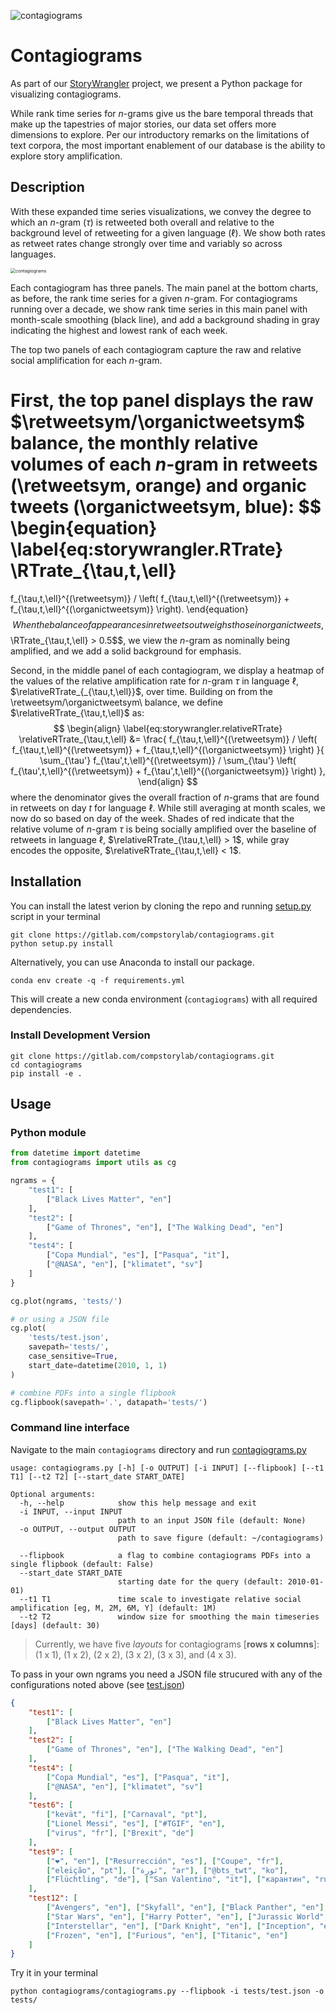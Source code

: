$$
\newcommand{\lexiconsymbol}{\mathcal{D}}
\newcommand{\alltweetsym}{\textrm{AT}}
\newcommand{\organictweetsym}{\textrm{OT}}
\newcommand{\retweetsym}{\textrm{RT}}
\newcommand{\lexiconAT}{\lexiconsymbol_{t,\ell;n}}
\newcommand{\lexiconOT}{\lexiconsymbol^{(\organictweetsym)}_{t,\ell;n}}
\newcommand{\lexiconRT}{\lexiconsymbol^{(\retweetsym)}_{t,\ell;n}}
\newcommand{\RTrate}{R}
\newcommand{\relativeRTrate}{R^{\textrm{rel}}}
$$

![contagiograms](tests/2020-07-20_contagiograms_test4.png)


# Contagiograms 

As part of our [StoryWrangler](https://gitlab.com/compstorylab/storywrangler) project, we present a Python package for visualizing contagiograms.

While rank time series for $n$-grams give us the bare temporal threads that make up the tapestries of major stories, our data set offers more dimensions to explore. Per our introductory remarks on the limitations of text corpora, the most important enablement of our database is the ability to explore story amplification.

## Description 

With these expanded time series visualizations, we convey the degree to which an $n$-gram ($\tau$) is retweeted both overall and relative to the background level of retweeting for a given language ($\ell$). We show both rates as retweet rates change strongly over time and variably so across languages.

<img src="tests/2020-07-20_contagiograms_test1.png" alt="contagiograms" style="zoom:50%;" />

Each contagiogram has three panels. The main panel at the bottom charts, as before, the rank time series for a given $n$-gram. For contagiograms running over a decade, we show rank time series in this main panel with  month-scale smoothing (black line), and add a background shading in gray indicating the highest and lowest rank of each week.

The top two panels of each contagiogram capture the raw and relative social amplification for each $n$-gram.

First, the top panel displays the raw $\retweetsym/\organictweetsym$ balance, the monthly relative volumes of each $n$-gram in retweets (\retweetsym, orange) and organic tweets (\organictweetsym, blue):
$$
\begin{equation}
  \label{eq:storywrangler.RTrate}
  \RTrate_{\tau,t,\ell}
  =
  f_{\tau,t,\ell}^{(\retweetsym)}
  /
  \left(
  f_{\tau,t,\ell}^{(\retweetsym)}
  +
  f_{\tau,t,\ell}^{(\organictweetsym)}
  \right).
\end{equation}
$$
When the balance of appearances in retweets outweighs those in organic tweets, $$\RTrate_{\tau,t,\ell} > 0.5$$, we view the $n$-gram as nominally being amplified, and we add a solid background for emphasis.

Second, in the middle panel of each contagiogram, we display a heatmap of the values of the relative amplification rate for $n$-gram $\tau$ in language $\ell$, $\relativeRTrate_{_{\tau,t,\ell}}$, over time. Building on from the \retweetsym/\organictweetsym\ balance, we define $\relativeRTrate_{\tau,t,\ell}$ as:
$$
\begin{align}
\label{eq:storywrangler.relativeRTrate}
\relativeRTrate_{\tau,t,\ell}
&=
\frac{
  f_{\tau,t,\ell}^{(\retweetsym)}
  /
  \left(
  f_{\tau,t,\ell}^{(\retweetsym)}
  +
  f_{\tau,t,\ell}^{(\organictweetsym)}
  \right)
}{
  \sum_{\tau'}
  f_{\tau',t,\ell}^{(\retweetsym)}
  /
  \sum_{\tau'}
  \left(
  f_{\tau',t,\ell}^{(\retweetsym)}
  +
  f_{\tau',t,\ell}^{(\organictweetsym)}
  \right)
},
\end{align}
$$
where the denominator gives the overall fraction of $n$-grams that are found in retweets on day $t$ for language $\ell$. While still averaging at month scales, we now do so based on day of the week. Shades of red indicate that the relative volume of $n$-gram $\tau$ is being socially amplified over the baseline of retweets in language $\ell$, $\relativeRTrate_{\tau,t,\ell} > 1$, while gray encodes the opposite, $\relativeRTrate_{\tau,t,\ell} < 1$.


## Installation

You can install the latest verion by cloning the repo and running 
[setup.py](setup.py) script in your terminal

```shell 
git clone https://gitlab.com/compstorylab/contagiograms.git
python setup.py install 
```


Alternatively, you can use Anaconda to install our package.
```shell
conda env create -q -f requirements.yml
```

This will create a new conda environment (``contagiograms``) with all required dependencies. 


### Install Development Version

```shell
git clone https://gitlab.com/compstorylab/contagiograms.git
cd contagiograms
pip install -e .
```

## Usage


### Python module

```python
from datetime import datetime
from contagiograms import utils as cg

ngrams = {
    "test1": [
        ["Black Lives Matter", "en"]
    ],
    "test2": [
        ["Game of Thrones", "en"], ["The Walking Dead", "en"]
    ],
    "test4": [
        ["Copa Mundial", "es"], ["Pasqua", "it"],
        ["@NASA", "en"], ["klimatet", "sv"]
    ]
}

cg.plot(ngrams, 'tests/')

# or using a JSON file 
cg.plot(
    'tests/test.json', 
    savepath='tests/',
    case_sensitive=True,
    start_date=datetime(2010, 1, 1)
)

# combine PDFs into a single flipbook
cg.flipbook(savepath='.', datapath='tests/')
```


### Command line interface 

Navigate to the main ``contagiograms`` directory  and run [contagiograms.py](tescontagiogramsts/contagiograms.py)
```
usage: contagiograms.py [-h] [-o OUTPUT] [-i INPUT] [--flipbook] [--t1 T1] [--t2 T2] [--start_date START_DATE]

Optional arguments:
  -h, --help            show this help message and exit
  -i INPUT, --input INPUT
                        path to an input JSON file (default: None)
  -o OUTPUT, --output OUTPUT
                        path to save figure (default: ~/contagiograms)

  --flipbook            a flag to combine contagiograms PDFs into a single flipbook (default: False)
  --start_date START_DATE
                        starting date for the query (default: 2010-01-01)
  --t1 T1               time scale to investigate relative social amplification [eg, M, 2M, 6M, Y] (default: 1M)
  --t2 T2               window size for smoothing the main timeseries [days] (default: 30)
```

>
> Currently, we have five *layouts* for contagiograms [**rows x columns**]: (1 x 1), (1 x 2), (2 x 2), (3 x 2), (3 x 3), and (4 x 3).
>


To pass in your own ngrams you need a JSON file strucured with any of the configurations noted above (see [test.json](tests/test.json))

```json
{
    "test1": [
        ["Black Lives Matter", "en"]
    ],
    "test2": [
        ["Game of Thrones", "en"], ["The Walking Dead", "en"]
    ],
    "test4": [
        ["Copa Mundial", "es"], ["Pasqua", "it"],
        ["@NASA", "en"], ["klimatet", "sv"]
    ],
    "test6": [
        ["kevät", "fi"], ["Carnaval", "pt"],
        ["Lionel Messi", "es"], ["#TGIF", "en"],
        ["virus", "fr"], ["Brexit", "de"]
    ],
    "test9": [
        ["❤", "en"], ["Resurrección", "es"], ["Coupe", "fr"],
        ["eleição", "pt"], ["ثورة", "ar"], ["@bts_twt", "ko"],
        ["Flüchtling", "de"], ["San Valentino", "it"], ["карантин", "ru"]
    ],
    "test12": [
        ["Avengers", "en"], ["Skyfall", "en"], ["Black Panther", "en"],
        ["Star Wars", "en"], ["Harry Potter", "en"], ["Jurassic World", "en"],
        ["Interstellar", "en"], ["Dark Knight", "en"], ["Inception", "en"],
        ["Frozen", "en"], ["Furious", "en"], ["Titanic", "en"]
    ]
}
```

Try it in your terminal 

```shell
python contagiograms/contagiograms.py --flipbook -i tests/test.json -o tests/
```

